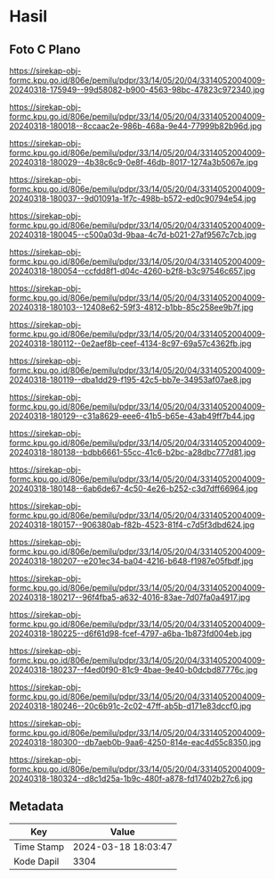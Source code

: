 # Hasil

## Foto C Plano

https://sirekap-obj-formc.kpu.go.id/806e/pemilu/pdpr/33/14/05/20/04/3314052004009-20240318-175949--99d58082-b900-4563-98bc-47823c972340.jpg

https://sirekap-obj-formc.kpu.go.id/806e/pemilu/pdpr/33/14/05/20/04/3314052004009-20240318-180018--8ccaac2e-986b-468a-9e44-77999b82b96d.jpg

https://sirekap-obj-formc.kpu.go.id/806e/pemilu/pdpr/33/14/05/20/04/3314052004009-20240318-180029--4b38c6c9-0e8f-46db-8017-1274a3b5067e.jpg

https://sirekap-obj-formc.kpu.go.id/806e/pemilu/pdpr/33/14/05/20/04/3314052004009-20240318-180037--9d01091a-1f7c-498b-b572-ed0c90794e54.jpg

https://sirekap-obj-formc.kpu.go.id/806e/pemilu/pdpr/33/14/05/20/04/3314052004009-20240318-180045--c500a03d-9baa-4c7d-b021-27af9567c7cb.jpg

https://sirekap-obj-formc.kpu.go.id/806e/pemilu/pdpr/33/14/05/20/04/3314052004009-20240318-180054--ccfdd8f1-d04c-4260-b2f8-b3c97546c657.jpg

https://sirekap-obj-formc.kpu.go.id/806e/pemilu/pdpr/33/14/05/20/04/3314052004009-20240318-180103--12408e62-59f3-4812-b1bb-85c258ee9b7f.jpg

https://sirekap-obj-formc.kpu.go.id/806e/pemilu/pdpr/33/14/05/20/04/3314052004009-20240318-180112--0e2aef8b-ceef-4134-8c97-69a57c4362fb.jpg

https://sirekap-obj-formc.kpu.go.id/806e/pemilu/pdpr/33/14/05/20/04/3314052004009-20240318-180119--dba1dd29-f195-42c5-bb7e-34953af07ae8.jpg

https://sirekap-obj-formc.kpu.go.id/806e/pemilu/pdpr/33/14/05/20/04/3314052004009-20240318-180129--c31a8629-eee6-41b5-b65e-43ab49ff7b44.jpg

https://sirekap-obj-formc.kpu.go.id/806e/pemilu/pdpr/33/14/05/20/04/3314052004009-20240318-180138--bdbb6661-55cc-41c6-b2bc-a28dbc777d81.jpg

https://sirekap-obj-formc.kpu.go.id/806e/pemilu/pdpr/33/14/05/20/04/3314052004009-20240318-180148--6ab6de67-4c50-4e26-b252-c3d7dff66964.jpg

https://sirekap-obj-formc.kpu.go.id/806e/pemilu/pdpr/33/14/05/20/04/3314052004009-20240318-180157--906380ab-f82b-4523-81f4-c7d5f3dbd624.jpg

https://sirekap-obj-formc.kpu.go.id/806e/pemilu/pdpr/33/14/05/20/04/3314052004009-20240318-180207--e201ec34-ba04-4216-b648-f1987e05fbdf.jpg

https://sirekap-obj-formc.kpu.go.id/806e/pemilu/pdpr/33/14/05/20/04/3314052004009-20240318-180217--96f4fba5-a632-4016-83ae-7d07fa0a4917.jpg

https://sirekap-obj-formc.kpu.go.id/806e/pemilu/pdpr/33/14/05/20/04/3314052004009-20240318-180225--d6f61d98-fcef-4797-a6ba-1b873fd004eb.jpg

https://sirekap-obj-formc.kpu.go.id/806e/pemilu/pdpr/33/14/05/20/04/3314052004009-20240318-180237--f4ed0f90-81c9-4bae-9e40-b0dcbd87776c.jpg

https://sirekap-obj-formc.kpu.go.id/806e/pemilu/pdpr/33/14/05/20/04/3314052004009-20240318-180246--20c6b91c-2c02-47ff-ab5b-d171e83dccf0.jpg

https://sirekap-obj-formc.kpu.go.id/806e/pemilu/pdpr/33/14/05/20/04/3314052004009-20240318-180300--db7aeb0b-9aa6-4250-814e-eac4d55c8350.jpg

https://sirekap-obj-formc.kpu.go.id/806e/pemilu/pdpr/33/14/05/20/04/3314052004009-20240318-180324--d8c1d25a-1b9c-480f-a878-fd17402b27c6.jpg


## Metadata

| Key        | Value               |
| ---------- | ------------------- |
| Time Stamp | 2024-03-18 18:03:47 |
| Kode Dapil | 3304                |



